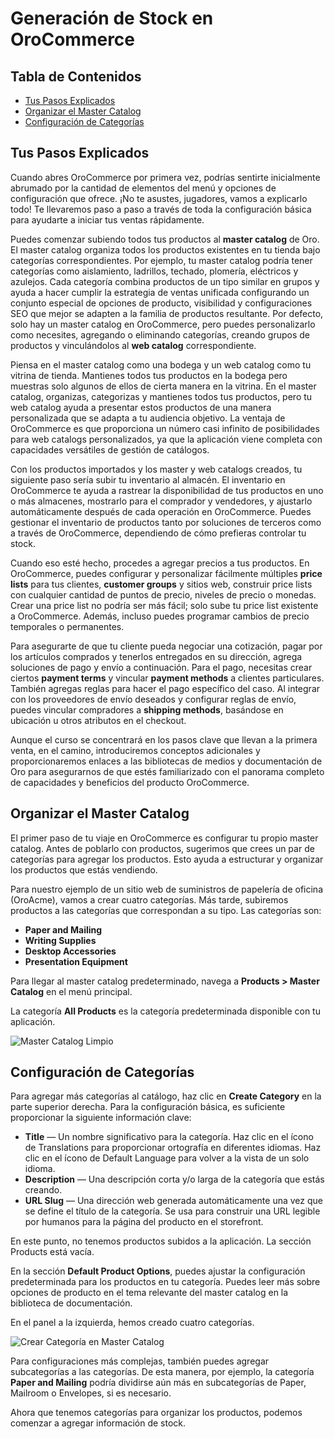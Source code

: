 # Generación de Stock en OroCommerce

## Tabla de Contenidos
- [Tus Pasos Explicados](#tus-pasos-explicados)
- [Organizar el Master Catalog](#organizar-el-master-catalog)
- [Configuración de Categorías](#configuración-de-categorías)

## Tus Pasos Explicados

Cuando abres OroCommerce por primera vez, podrías sentirte inicialmente abrumado por la cantidad de elementos del menú y opciones de configuración que ofrece. ¡No te asustes, jugadores, vamos a explicarlo todo! Te llevaremos paso a paso a través de toda la configuración básica para ayudarte a iniciar tus ventas rápidamente.

Puedes comenzar subiendo todos tus productos al **master catalog** de Oro. El master catalog organiza todos los productos existentes en tu tienda bajo categorías correspondientes. Por ejemplo, tu master catalog podría tener categorías como aislamiento, ladrillos, techado, plomería, eléctricos y azulejos. Cada categoría combina productos de un tipo similar en grupos y ayuda a hacer cumplir la estrategia de ventas unificada configurando un conjunto especial de opciones de producto, visibilidad y configuraciones SEO que mejor se adapten a la familia de productos resultante. Por defecto, solo hay un master catalog en OroCommerce, pero puedes personalizarlo como necesites, agregando o eliminando categorías, creando grupos de productos y vinculándolos al **web catalog** correspondiente.

Piensa en el master catalog como una bodega y un web catalog como tu vitrina de tienda. Mantienes todos tus productos en la bodega pero muestras solo algunos de ellos de cierta manera en la vitrina. En el master catalog, organizas, categorizas y mantienes todos tus productos, pero tu web catalog ayuda a presentar estos productos de una manera personalizada que se adapta a tu audiencia objetivo. La ventaja de OroCommerce es que proporciona un número casi infinito de posibilidades para web catalogs personalizados, ya que la aplicación viene completa con capacidades versátiles de gestión de catálogos.

Con los productos importados y los master y web catalogs creados, tu siguiente paso sería subir tu inventario al almacén. El inventario en OroCommerce te ayuda a rastrear la disponibilidad de tus productos en uno o más almacenes, mostrarlo para el comprador y vendedores, y ajustarlo automáticamente después de cada operación en OroCommerce. Puedes gestionar el inventario de productos tanto por soluciones de terceros como a través de OroCommerce, dependiendo de cómo prefieras controlar tu stock.

Cuando eso esté hecho, procedes a agregar precios a tus productos. En OroCommerce, puedes configurar y personalizar fácilmente múltiples **price lists** para tus clientes, **customer groups** y sitios web, construir price lists con cualquier cantidad de puntos de precio, niveles de precio o monedas. Crear una price list no podría ser más fácil; solo sube tu price list existente a OroCommerce. Además, incluso puedes programar cambios de precio temporales o permanentes.

Para asegurarte de que tu cliente pueda negociar una cotización, pagar por los artículos comprados y tenerlos entregados en su dirección, agrega soluciones de pago y envío a continuación. Para el pago, necesitas crear ciertos **payment terms** y vincular **payment methods** a clientes particulares. También agregas reglas para hacer el pago específico del caso. Al integrar con los proveedores de envío deseados y configurar reglas de envío, puedes vincular compradores a **shipping methods**, basándose en ubicación u otros atributos en el checkout.

Aunque el curso se concentrará en los pasos clave que llevan a la primera venta, en el camino, introduciremos conceptos adicionales y proporcionaremos enlaces a las bibliotecas de medios y documentación de Oro para asegurarnos de que estés familiarizado con el panorama completo de capacidades y beneficios del producto OroCommerce.

## Organizar el Master Catalog

El primer paso de tu viaje en OroCommerce es configurar tu propio master catalog. Antes de poblarlo con productos, sugerimos que crees un par de categorías para agregar los productos. Esto ayuda a estructurar y organizar los productos que estás vendiendo.

Para nuestro ejemplo de un sitio web de suministros de papelería de oficina (OroAcme), vamos a crear cuatro categorías. Más tarde, subiremos productos a las categorías que correspondan a su tipo. Las categorías son:

- **Paper and Mailing**
- **Writing Supplies**
- **Desktop Accessories**
- **Presentation Equipment**

Para llegar al master catalog predeterminado, navega a **Products > Master Catalog** en el menú principal.

La categoría **All Products** es la categoría predeterminada disponible con tu aplicación.

![Master Catalog Limpio](https://hive.oroinc.com/wp-content/uploads/sites/21/2018/06/clean_mc-720x177-1.png)

## Configuración de Categorías

Para agregar más categorías al catálogo, haz clic en **Create Category** en la parte superior derecha. Para la configuración básica, es suficiente proporcionar la siguiente información clave:

- **Title** — Un nombre significativo para la categoría. Haz clic en el ícono de Translations para proporcionar ortografía en diferentes idiomas. Haz clic en el ícono de Default Language para volver a la vista de un solo idioma.
- **Description** — Una descripción corta y/o larga de la categoría que estás creando.
- **URL Slug** — Una dirección web generada automáticamente una vez que se define el título de la categoría. Se usa para construir una URL legible por humanos para la página del producto en el storefront.

En este punto, no tenemos productos subidos a la aplicación. La sección Products está vacía.

En la sección **Default Product Options**, puedes ajustar la configuración predeterminada para los productos en tu categoría. Puedes leer más sobre opciones de producto en el tema relevante del master catalog en la biblioteca de documentación.

En el panel a la izquierda, hemos creado cuatro categorías.

![Crear Categoría en Master Catalog](https://hive.oroinc.com/wp-content/uploads/sites/21/2018/06/create-category-mc-1536x634.png)

Para configuraciones más complejas, también puedes agregar subcategorías a las categorías. De esta manera, por ejemplo, la categoría **Paper and Mailing** podría dividirse aún más en subcategorías de Paper, Mailroom o Envelopes, si es necesario.

Ahora que tenemos categorías para organizar los productos, podemos comenzar a agregar información de stock.
